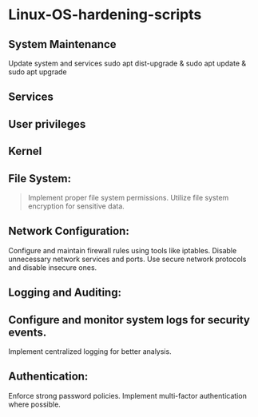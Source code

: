 # Linux-OS-hardening-scripts

## System Maintenance
Update system and services
sudo apt dist-upgrade & sudo apt update & sudo apt upgrade

## Services


## User privileges


## Kernel


## File System:
> Implement proper file system permissions.
> Utilize file system encryption for sensitive data.

## Network Configuration:
Configure and maintain firewall rules using tools like iptables.
Disable unnecessary network services and ports.
Use secure network protocols and disable insecure ones.

## Logging and Auditing:

## Configure and monitor system logs for security events.
Implement centralized logging for better analysis.

## Authentication:
Enforce strong password policies.
Implement multi-factor authentication where possible.
